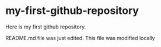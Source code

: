 # my-first-github-repository
Here is my first github repository.

README.md file was just edited. This file was modified locally
